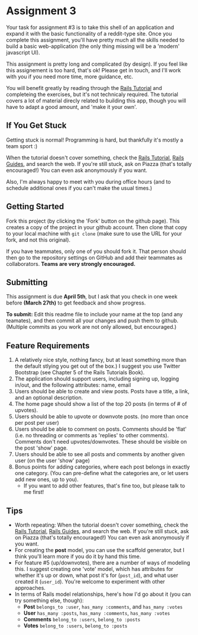 # Assignment 3

Your task for assignment #3 is to take this shell of an application and expand it with the basic functionality of a reddit-type site. Once you complete this assignment, you'll have pretty much all the skills needed to build a basic web-application (the only thing missing will be a 'modern' javascript UI).

This assignment is pretty long and complicated (by design). If you feel like this assignement is too hard, that's ok! Please get in touch, and I'll work with you if you need more time, more guidance, etc.

You will benefit greatly by reading through the [Rails Tutorial](http://ruby.railstutorial.org/chapters) and completeing the exercises, but it's not technicaly required. The tutorial covers a lot of material direcly related to building this app, though you will have to adapt a good amount, and 'make it your own'.

## If You Get Stuck

Getting stuck is normal! Programming is hard, but thankfully it's mostly a team sport :)

When the tutorial doesn't cover something, check the [Rails Tutorial](http://ruby.railstutorial.org/chapters), [Rails Guides](http://guides.rubyonrails.org), and search the web. If you're still stuck, ask on Piazza (that's totally encouraged!) You can even ask anonymously if you want.

Also, I'm always happy to meet with you during office hours (and to schedule additional ones if you can't make the usual times.)

## Getting Started

Fork this project (by clicking the 'Fork' button on the github page). This creates a copy of the project in your github account. Then clone that copy to your local machine with `git clone` (make sure to use the URL for your fork, and not this original).

If you have teammates, only one of you should fork it. That person should then go to the repository settings on GitHub and add their teammates as collaborators. **Teams are very strongly encouraged.**

## Submitting

This assignment is due **April 5th**, but I ask that you check in one week before **(March 27th)** to get feedback and show progress. 

**To submit:** Edit this readme file to include your name at the top (and any teamates), and then commit all your changes and push them to github. (Multiple commits as you work are not only allowed, but encouraged.)


## Feature Requirements

1. A relatively nice style, nothing fancy, but at least something more than the default stlying you get out of the box.) I suggest you use Twitter Bootstrap (see Chapter 5 of the Rails Tutorials Book).
2. The application should support users, including signing up, logging in/out, and the following attributes: name, email
3. Users should be able to create and view posts. Posts have a title, a link, and an optional description.
4. The home page should show a list of the top 20 posts (in terms of # of upvotes).
5. Users should be able to upvote or downvote posts. (no more than once per post per user)
6. Users should be able to comment on posts. Comments should be 'flat' (i.e. no threading or comments as 'replies' to other comments). Comments don't need upvotes/downvotes. These should be visible on the post 'show' page.
7. Users should be able to see all posts and comments by another given user (on the user 'show' page)
8. Bonus points for adding categories, where each post belongs in exactly one category. (You can pre-define what the categories are, or let users add new ones, up to you). 
    * If you want to add other features, that's fine too, but please talk to me first!

## Tips

* Worth repeating: When the tutorial doesn't cover something, check the [Rails Tutorial](http://ruby.railstutorial.org/chapters), [Rails Guides](http://guides.rubyonrails.org), and search the web. If you're still stuck, ask on Piazza (that's totally encouraged!) You can even ask anonymously if you want.
* For creating the **post** model, you can use the scaffold generator, but I think you'll learn more if you do it by hand this time.
* For feature #5 (up/downvotes), there are a number of ways of modeling this. I suggest creating one 'vote' model, which has attributes for whether it's up or down, what post it's for (`post_id`), and what user created it (`user_id`). You're welcome to experiment with other approaches.
* In terms of Rails model relationships, here's how I'd go about it (you can try something else, though):
    * **Post** `belongs_to :user`, `has_many :comments`, and `has_many :votes`
    * **User** `has_many :posts`, `has_many :comments`, `has_many :votes`
    * **Comments** `belong_to :users`, `belong_to :posts`
    * **Votes** `belong_to :users`, `belong_to :posts`